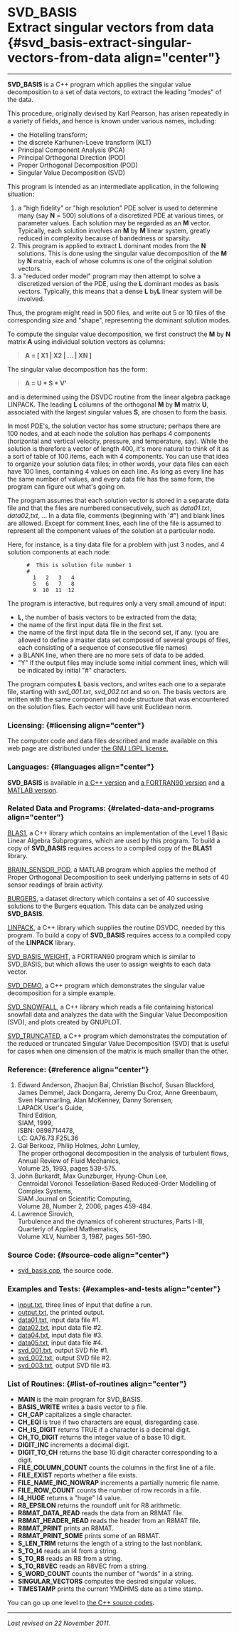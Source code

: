 SVD\_BASIS\
Extract singular vectors from data {#svd_basis-extract-singular-vectors-from-data align="center"}
==================================

------------------------------------------------------------------------

**SVD\_BASIS** is a C++ program which applies the singular value
decomposition to a set of data vectors, to extract the leading "modes"
of the data.

This procedure, originally devised by Karl Pearson, has arisen
repeatedly in a variety of fields, and hence is known under various
names, including:

-   the Hotelling transform;
-   the discrete Karhunen-Loeve transform (KLT)
-   Principal Component Analysis (PCA)
-   Principal Orthogonal Direction (POD)
-   Proper Orthogonal Decomposition (POD)
-   Singular Value Decomposition (SVD)

This program is intended as an intermediate application, in the
following situation:

1.  a "high fidelity" or "high resolution" PDE solver is used to
    determine many (say **N** = 500) solutions of a discretized PDE at
    various times, or parameter values. Each solution may be regarded as
    an **M** vector. Typically, each solution involves an **M** by **M**
    linear system, greatly reduced in complexity because of bandedness
    or sparsity.
2.  This program is applied to extract **L** dominant modes from the
    **N** solutions. This is done using the singular value decomposition
    of the **M** by **N** matrix, each of whose columns is one of the
    original solution vectors.
3.  a "reduced order model" program may then attempt to solve a
    discretized version of the PDE, using the **L** dominant modes as
    basis vectors. Typically, this means that a dense **L** by**L**
    linear system will be involved.

Thus, the program might read in 500 files, and write out 5 or 10 files
of the corresponding size and "shape", representing the dominant
solution modes.

To compute the singular value decomposition, we first construct the
**M** by **N** matrix **A** using individual solution vectors as
columns:

> **A = \[ X1 | X2 | ... | XN \]**

The singular value decomposition has the form:

> **A = U \* S \* V'**

and is determined using the DSVDC routine from the linear algebra
package LINPACK. The leading **L** columns of the orthogonal **M** by
**M** matrix **U**, associated with the largest singular values **S**,
are chosen to form the basis.

In most PDE's, the solution vector has some structure; perhaps there are
100 nodes, and at each node the solution has perhaps 4 components
(horizontal and vertical velocity, pressure, and temperature, say).
While the solution is therefore a vector of length 400, it's more
natural to think of it as a sort of table of 100 items, each with 4
components. You can use that idea to organize your solution data files;
in other words, your data files can each have 100 lines, containing 4
values on each line. As long as every line has the same number of
values, and every data file has the same form, the program can figure
out what's going on.

The program assumes that each solution vector is stored in a separate
data file and that the files are numbered consecutively, such as
*data01.txt*, *data02,txt*, ... In a data file, comments (beginning with
'\#") and blank lines are allowed. Except for comment lines, each line
of the file is assumed to represent all the component values of the
solution at a particular node.

Here, for instance, is a tiny data file for a problem with just 3 nodes,
and 4 solution components at each node:

          #  This is solution file number 1
          #
            1   2   3   4
            5   6   7   8
            9  10  11  12
          

The program is interactive, but requires only a very small amound of
input:

-   **L**, the number of basis vectors to be extracted from the data;
-   the name of the first input data file in the first set.
-   the name of the first input data file in the second set, if any.
    (you are allowed to define a master data set composed of several
    groups of files, each consisting of a sequence of consecutive file
    names)
-   a BLANK line, when there are no more sets of data to be added.
-   "Y" if the output files may include some initial comment lines,
    which will be indicated by initial "\#" characters.

The program computes **L** basis vectors, and writes each one to a
separate file, starting with *svd\_001.txt*, *svd\_002.txt* and so on.
The basis vectors are written with the same component and node structure
that was encountered on the solution files. Each vector will have unit
Euclidean norm.

### Licensing: {#licensing align="center"}

The computer code and data files described and made available on this
web page are distributed under [the GNU LGPL
license.](../../txt/gnu_lgpl.txt)

### Languages: {#languages align="center"}

**SVD\_BASIS** is available in [a C++
version](../../cpp_src/svd_basis/svd_basis.html) and [a FORTRAN90
version](../../f_src/svd_basis/svd_basis.html) and [a MATLAB
version](../../m_src/svd_basis/svd_basis.html).

### Related Data and Programs: {#related-data-and-programs align="center"}

[BLAS1](../../cpp_src/blas1/blas1.html), a C++ library which contains an
implementation of the Level 1 Basic Linear Algebra Subprograms, which
are used by this program. To build a copy of **SVD\_BASIS** requires
access to a compiled copy of the **BLAS1** library.

[BRAIN\_SENSOR\_POD](../../m_src/brain_sensor_pod/brain_sensor_pod.html),
a MATLAB program which applies the method of Proper Orthogonal
Decomposition to seek underlying patterns in sets of 40 sensor readings
of brain activity.

[BURGERS](../../datasets/burgers/burgers.html), a dataset directory
which contains a set of 40 successive solutions to the Burgers equation.
This data can be analyzed using **SVD\_BASIS**.

[LINPACK](../../cpp_src/linpack/linpack.html), a C++ library which
supplies the routine DSVDC, needed by this program. To build a copy of
**SVD\_BASIS** requires access to a compiled copy of the **LINPACK**
library.

[SVD\_BASIS\_WEIGHT](../../f_src/svd_basis_weight/svd_basis_weight.html),
a FORTRAN90 program which is similar to SVD\_BASIS, but which allows the
user to assign weights to each data vector.

[SVD\_DEMO](../../cpp_src/svd_demo/svd_demo.html), a C++ program which
demonstrates the singular value decomposition for a simple example.

[SVD\_SNOWFALL](../../cpp_src/svd_snowfall/svd_snowfall.html), a C++
library which reads a file containing historical snowfall data and
analyzes the data with the Singular Value Decomposition (SVD), and plots
created by GNUPLOT.

[SVD\_TRUNCATED](../../cpp_src/svd_truncated/svd_truncated.html), a C++
program which demonstrates the computation of the reduced or truncated
Singular Value Decomposition (SVD) that is useful for cases when one
dimension of the matrix is much smaller than the other.

### Reference: {#reference align="center"}

1.  Edward Anderson, Zhaojun Bai, Christian Bischof, Susan Blackford,
    James Demmel, Jack Dongarra, Jeremy Du Croz, Anne Greenbaum, Sven
    Hammarling, Alan McKenney, Danny Sorensen,\
    LAPACK User's Guide,\
    Third Edition,\
    SIAM, 1999,\
    ISBN: 0898714478,\
    LC: QA76.73.F25L36
2.  Gal Berkooz, Philip Holmes, John Lumley,\
    The proper orthogonal decomposition in the analysis of turbulent
    flows,\
    Annual Review of Fluid Mechanics,\
    Volume 25, 1993, pages 539-575.
3.  John Burkardt, Max Gunzburger, Hyung-Chun Lee,\
    Centroidal Voronoi Tessellation-Based Reduced-Order Modelling of
    Complex Systems,\
    SIAM Journal on Scientific Computing,\
    Volume 28, Number 2, 2006, pages 459-484.
4.  Lawrence Sirovich,\
    Turbulence and the dynamics of coherent structures, Parts I-III,\
    Quarterly of Applied Mathematics,\
    Volume XLV, Number 3, 1987, pages 561-590.

### Source Code: {#source-code align="center"}

-   [svd\_basis.cpp](svd_basis.cpp), the source code.

### Examples and Tests: {#examples-and-tests align="center"}

-   [input.txt](input.txt), three lines of input that define a run.
-   [output.txt](output.txt), the printed output.
-   [data01.txt](data01.txt), input data file \#1.
-   [data02.txt](data02.txt), input data file \#2.
-   [data04.txt](data04.txt), input data file \#3.
-   [data05.txt](data05.txt), input data file \#4.
-   [svd\_001.txt](svd_001.txt), output SVD file \#1.
-   [svd\_002.txt](svd_002.txt), output SVD file \#2.
-   [svd\_003.txt](svd_003.txt), output SVD file \#3.

### List of Routines: {#list-of-routines align="center"}

-   **MAIN** is the main program for SVD\_BASIS.
-   **BASIS\_WRITE** writes a basis vector to a file.
-   **CH\_CAP** capitalizes a single character.
-   **CH\_EQI** is true if two characters are equal, disregarding case.
-   **CH\_IS\_DIGIT** returns TRUE if a character is a decimal digit.
-   **CH\_TO\_DIGIT** returns the integer value of a base 10 digit.
-   **DIGIT\_INC** increments a decimal digit.
-   **DIGIT\_TO\_CH** returns the base 10 digit character corresponding
    to a digit.
-   **FILE\_COLUMN\_COUNT** counts the columns in the first line of a
    file.
-   **FILE\_EXIST** reports whether a file exists.
-   **FILE\_NAME\_INC\_NOWRAP** increments a partially numeric file
    name.
-   **FILE\_ROW\_COUNT** counts the number of row records in a file.
-   **I4\_HUGE** returns a "huge" I4 value.
-   **R8\_EPSILON** returns the roundoff unit for R8 arithmetic.
-   **R8MAT\_DATA\_READ** reads the data from an R8MAT file.
-   **R8MAT\_HEADER\_READ** reads the header from an R8MAT file.
-   **R8MAT\_PRINT** prints an R8MAT.
-   **R8MAT\_PRINT\_SOME** prints some of an R8MAT.
-   **S\_LEN\_TRIM** returns the length of a string to the last
    nonblank.
-   **S\_TO\_I4** reads an I4 from a string.
-   **S\_TO\_R8** reads an R8 from a string.
-   **S\_TO\_R8VEC** reads an R8VEC from a string.
-   **S\_WORD\_COUNT** counts the number of "words" in a string.
-   **SINGULAR\_VECTORS** computes the desired singular values.
-   **TIMESTAMP** prints the current YMDHMS date as a time stamp.

You can go up one level to [the C++ source codes](../cpp_src.html).

------------------------------------------------------------------------

*Last revised on 22 November 2011.*
